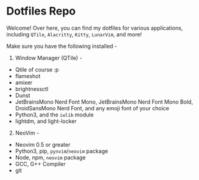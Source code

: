 # Dotfiles Repo

Welcome! Over here, you can find my dotfiles for various applications, including `QTile`, `Alacritty`, `Kitty`, `LunarVim`, and more!

Make sure you have the following installed -

1. Window Manager (QTile) -
  - Qtile of course :p
  - flameshot
  - amixer
  - brightnessctl
  - Dunst
  - JetBrainsMono Nerd Font Mono, JetBrainsMono Nerd Font Mono Bold, DroidSansMono Nerd Font, and any emoji font of your choice
  - Python3, and the `iwlib` module
  - lightdm, and light-locker

2. NeoVim -
  - Neovim 0.5 or greater
  - Python3, pip, `pynvim`/`neovim` package
  - Node, npm, `neovim` package
  - GCC, G++ Compiler
  - git
